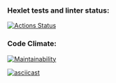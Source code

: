 ### Hexlet tests and linter status:
[![Actions Status](https://github.com/AllaAverina/frontend-project-44/actions/workflows/hexlet-check.yml/badge.svg)](https://github.com/AllaAverina/frontend-project-44/actions)
### Code Climate:
[![Maintainability](https://api.codeclimate.com/v1/badges/7545d94e67fb83fc6605/maintainability)](https://codeclimate.com/github/AllaAverina/frontend-project-44/maintainability)

[![asciicast](https://asciinema.org/a/LmrrR7zAW444IdnZTb6zuHV4A.svg)](https://asciinema.org/a/LmrrR7zAW444IdnZTb6zuHV4A)